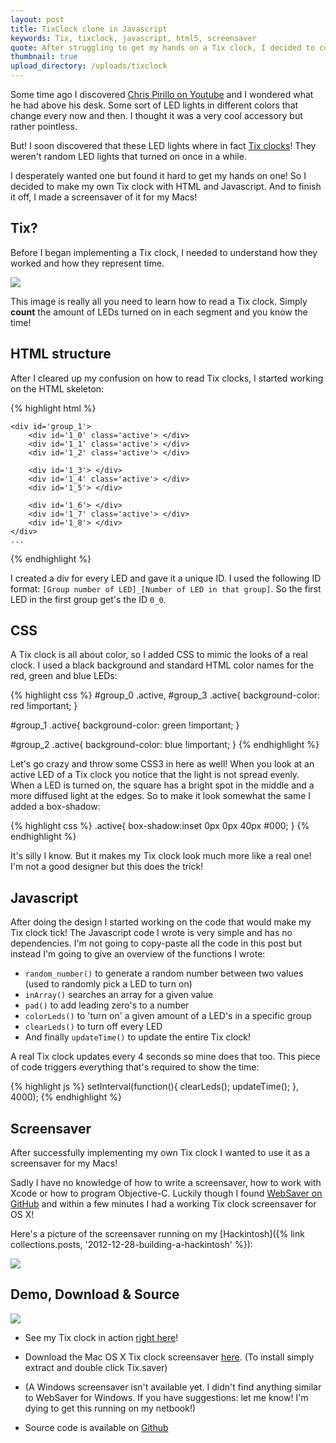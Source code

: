 ```yaml
---
layout: post
title: TixClock clone in Javascript
keywords: Tix, tixclock, javascript, html5, screensaver
quote: After struggling to get my hands on a Tix clock, I decided to code my own Tix clock with HTML and Javascript.
thumbnail: true
upload_directory: /uploads/tixclock
---
```


Some time ago I discovered [Chris Pirillo on Youtube](http://www.youtube.com/lockergnome) and I wondered what he had above his desk. Some sort of LED lights in different colors that change every now and then. I thought it was a very cool accessory but rather pointless.

But! I soon discovered that these LED lights where in fact [Tix clocks](http://www.amazon.com/TIX-Color-Code-Clock-Silver/dp/B000FIB9RK?tag=ga21-20)! They weren't random LED lights that turned on once in a while.

I desperately wanted one but found it hard to get my hands on one! So I decided to make my own Tix clock with HTML and Javascript. And to finish it off, I made a screensaver of it for my Macs!

<!--more-->

## Tix?
Before I began implementing a Tix clock, I needed to understand how they worked and how they represent time.

![](/uploads/tixclock/howto-read.gif)

This image is really all you need to learn how to read a Tix clock. Simply **count** the amount of LEDs turned on in each segment and you know the time!

## HTML structure
After I cleared up my confusion on how to read Tix clocks, I started working on the HTML skeleton:

{% highlight html %}
<div id='tixClock'>
	<div id='group_0'>
		<div id='0_0'> </div>
		<div id='0_1'> </div>
		<div id='0_2'> </div>
	</div>

	<div id='group_1'>
		<div id='1_0' class='active'> </div>
		<div id='1_1' class='active'> </div>
		<div id='1_2' class='active'> </div>

		<div id='1_3'> </div>
		<div id='1_4' class='active'> </div>
		<div id='1_5'> </div>

		<div id='1_6'> </div>
		<div id='1_7' class='active'> </div>
		<div id='1_8'> </div>
	</div>
	...	
</div>
{% endhighlight %}

I created a div for every LED and gave it a unique ID. I used the following ID format: ``[Group number of LED]_[Number of LED in that group]``. So the first LED in the first group get's the ID ``0_0``.

## CSS
A Tix clock is all about color, so I added CSS to mimic the looks of a real clock. I used a black background and standard HTML color names for the red, green and blue LEDs:

{% highlight css %}
#group_0 .active, #group_3 .active{
	background-color: red !important;
}

#group_1 .active{
	background-color: green !important;
}

#group_2 .active{
	background-color: blue !important;
}
{% endhighlight %}

Let's go crazy and throw some CSS3 in here as well! When you look at an active LED of a Tix clock you notice that the light is not spread evenly. When a LED is turned on, the square has a bright spot in the middle and a more diffused light at the edges. So to make it look somewhat the same I added a box-shadow:

{% highlight css %}
.active{
	box-shadow:inset 0px 0px 40px #000;
}
{% endhighlight %}

It's silly I know. But it makes my Tix clock look much more like a real one! I'm not a good designer but this does the trick!

## Javascript
After doing the design I started working on the code that would make my Tix clock tick! The Javascript code I wrote is very simple and has no dependencies. I'm not going to copy-paste all the code in this post but instead I'm going to give an overview of the functions I wrote:

* ``random_number()`` to generate a random number between two values (used to randomly pick a LED to turn on)
* ``inArray()`` searches an array for a given value
* ``pad()`` to add leading zero's to a number
* ``colorLeds()`` to 'turn on' a given amount of a LED's in a specific group
* ``clearLeds()`` to turn off every LED
* And finally ``updateTime()`` to update the entire Tix clock!

A real Tix clock updates every 4 seconds so mine does that too. This piece of code triggers everything that's required to show the time:

{% highlight js %}
setInterval(function(){
	clearLeds();
	updateTime();
}, 4000);
{% endhighlight %}


## Screensaver
After successfully implementing my own Tix clock I wanted to use it as a screensaver for my Macs!

Sadly I have no knowledge of how to write a screensaver, how to work with Xcode or how to program Objective-C. Luckily though I found [WebSaver on GitHub](https://github.com/tlrobinson/WebSaver) and within a few minutes I had a working Tix clock screensaver for OS X!

Here's a picture of the screensaver running on my [Hackintosh]({% link collections.posts, '2012-12-28-building-a-hackintosh' %}):

![](/uploads/tixclock/hackintosh-screensaver.jpg)

## Demo, Download & Source

![](/uploads/tixclock/screenshot.png)

* See my Tix clock in action [right here](/uploads/tixclock/tixclock.html)!

* Download the Mac OS X Tix clock screensaver [here](/uploads/tixclock/Tix.saver.zip). (To install simply extract and double click Tix.saver)

* (A Windows screensaver isn't available yet. I didn't find anything similar to WebSaver for Windows. If you have suggestions: let me know! I'm dying to get this running on my netbook!)

* Source code is available on [Github](https://github.com/Savjee/jsTixClock)